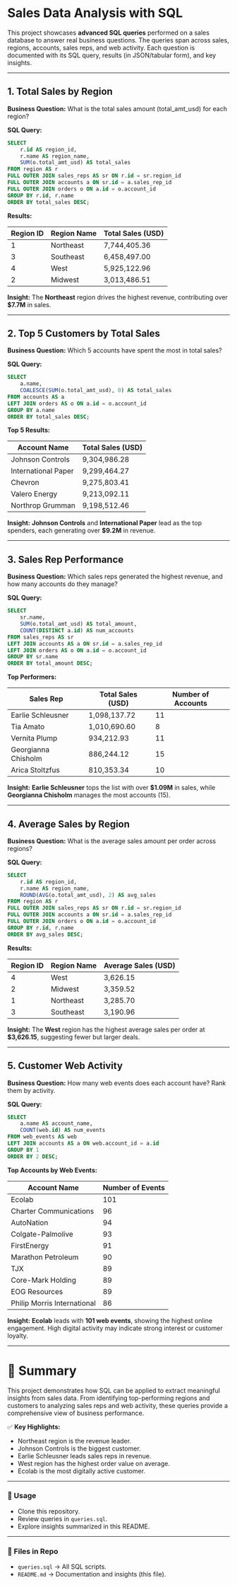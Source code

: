 # Sales Data Analysis with SQL

This project showcases **advanced SQL queries** performed on a sales database to answer real business questions. The queries span across sales, regions, accounts, sales reps, and web activity. Each question is documented with its SQL query, results (in JSON/tabular form), and key insights.

---

## 1. Total Sales by Region

**Business Question:** What is the total sales amount (total\_amt\_usd) for each region?

**SQL Query:**

```sql
SELECT
    r.id AS region_id,
    r.name AS region_name,
    SUM(o.total_amt_usd) AS total_sales
FROM region AS r
FULL OUTER JOIN sales_reps AS sr ON r.id = sr.region_id
FULL OUTER JOIN accounts a ON sr.id = a.sales_rep_id
FULL OUTER JOIN orders o ON a.id = o.account_id
GROUP BY r.id, r.name
ORDER BY total_sales DESC;
```

**Results:**

| Region ID | Region Name | Total Sales (USD) |
| --------- | ----------- | ----------------- |
| 1         | Northeast   | 7,744,405.36      |
| 3         | Southeast   | 6,458,497.00      |
| 4         | West        | 5,925,122.96      |
| 2         | Midwest     | 3,013,486.51      |

**Insight:** The **Northeast** region drives the highest revenue, contributing over **\$7.7M** in sales.

---

## 2. Top 5 Customers by Total Sales

**Business Question:** Which 5 accounts have spent the most in total sales?

**SQL Query:**

```sql
SELECT
    a.name,
    COALESCE(SUM(o.total_amt_usd), 0) AS total_sales
FROM accounts AS a
LEFT JOIN orders AS o ON a.id = o.account_id
GROUP BY a.name
ORDER BY total_sales DESC;
```

**Top 5 Results:**

| Account Name        | Total Sales (USD) |
| ------------------- | ----------------- |
| Johnson Controls    | 9,304,986.28      |
| International Paper | 9,299,464.27      |
| Chevron             | 9,275,803.41      |
| Valero Energy       | 9,213,092.11      |
| Northrop Grumman    | 9,198,512.46      |

**Insight:** **Johnson Controls** and **International Paper** lead as the top spenders, each generating over **\$9.2M** in revenue.

---

## 3. Sales Rep Performance

**Business Question:** Which sales reps generated the highest revenue, and how many accounts do they manage?

**SQL Query:**

```sql
SELECT
    sr.name,
    SUM(o.total_amt_usd) AS total_amount,
    COUNT(DISTINCT a.id) AS num_accounts
FROM sales_reps AS sr
LEFT JOIN accounts AS a ON sr.id = a.sales_rep_id
LEFT JOIN orders AS o ON a.id = o.account_id
GROUP BY sr.name
ORDER BY total_amount DESC;
```

**Top Performers:**

| Sales Rep           | Total Sales (USD) | Number of Accounts |
| ------------------- | ----------------- | ------------------ |
| Earlie Schleusner   | 1,098,137.72      | 11                 |
| Tia Amato           | 1,010,690.60      | 8                  |
| Vernita Plump       | 934,212.93        | 11                 |
| Georgianna Chisholm | 886,244.12        | 15                 |
| Arica Stoltzfus     | 810,353.34        | 10                 |

**Insight:** **Earlie Schleusner** tops the list with over **\$1.09M** in sales, while **Georgianna Chisholm** manages the most accounts (15).

---

## 4. Average Sales by Region

**Business Question:** What is the average sales amount per order across regions?

**SQL Query:**

```sql
SELECT
    r.id AS region_id,
    r.name AS region_name,
    ROUND(AVG(o.total_amt_usd), 2) AS avg_sales
FROM region AS r
FULL OUTER JOIN sales_reps AS sr ON r.id = sr.region_id
FULL OUTER JOIN accounts a ON sr.id = a.sales_rep_id
FULL OUTER JOIN orders o ON a.id = o.account_id
GROUP BY r.id, r.name
ORDER BY avg_sales DESC;
```

**Results:**

| Region ID | Region Name | Average Sales (USD) |
| --------- | ----------- | ------------------- |
| 4         | West        | 3,626.15            |
| 2         | Midwest     | 3,359.52            |
| 1         | Northeast   | 3,285.70            |
| 3         | Southeast   | 3,190.96            |

**Insight:** The **West** region has the highest average sales per order at **\$3,626.15**, suggesting fewer but larger deals.

---

## 5. Customer Web Activity

**Business Question:** How many web events does each account have? Rank them by activity.

**SQL Query:**

```sql
SELECT
    a.name AS account_name,
    COUNT(web.id) AS num_events
FROM web_events AS web
LEFT JOIN accounts AS a ON web.account_id = a.id
GROUP BY 1
ORDER BY 2 DESC;
```

**Top Accounts by Web Events:**

| Account Name                | Number of Events |
| --------------------------- | ---------------- |
| Ecolab                      | 101              |
| Charter Communications      | 96               |
| AutoNation                  | 94               |
| Colgate-Palmolive           | 93               |
| FirstEnergy                 | 91               |
| Marathon Petroleum          | 90               |
| TJX                         | 89               |
| Core-Mark Holding           | 89               |
| EOG Resources               | 89               |
| Philip Morris International | 86               |

**Insight:** **Ecolab** leads with **101 web events**, showing the highest online engagement. High digital activity may indicate strong interest or customer loyalty.

---

# 📌 Summary

This project demonstrates how SQL can be applied to extract meaningful insights from sales data. From identifying top-performing regions and customers to analyzing sales reps and web activity, these queries provide a comprehensive view of business performance.

✅ **Key Highlights:**

* Northeast region is the revenue leader.
* Johnson Controls is the biggest customer.
* Earlie Schleusner leads sales reps in revenue.
* West region has the highest order value on average.
* Ecolab is the most digitally active customer.

---

### 🔗 Usage

* Clone this repository.
* Review queries in `queries.sql`.
* Explore insights summarized in this README.

---

### 📂 Files in Repo

* `queries.sql` → All SQL scripts.
* `README.md` → Documentation and insights (this file).
